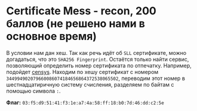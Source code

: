 # Certificate Mess - recon, 200 баллов (не решено нами в основное время)
В условии нам дан хеш. Так как речь идёт об `SLL` сертификате, можно догадаться, что это `SHA256 Fingerprint`. 
Остаётся только найти сервис, позволяющий определить номер сертификата по отпечатку. Например, подойдет [censys](https://censys.io/certificates).
Находим по хешу сертификат с номером `344994902079660086074184656864372538065502`, переводим этот номер в шестнадцатиричную систему счисления, разделяем по байтам с помощью символа `:`.

**Флаг:** `03:f5:d9:51:41:f3:1e:a7:4a:58:ff:18:b0:7d:46:dd:c2:5e`

